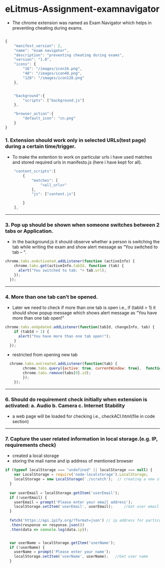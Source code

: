 # eLitmus-Assignment-examnavigator
+ The chrome extension was named as Exam Navigator which helps in preventing cheating during exams.
```javascript

{
    "manifest_version": 2,
    "name": "exam navigator",
    "description": "preventing cheating during exams",
    "version": "1.0",
    "icons": {
        "16": "/images/icon16.png",
        "48": "/images/icon48.png",
        "128": "/images/icon128.png"
    },


    "background":{
        "scripts": ["background.js"]
    },

    "browser_action":{
        "default_icon": "cn.png"
    }
}
```
### 1. Extension should work only in selected URLs(test page) during a certain time/trigger.
+ To make the extention to work on particular urls  i have used  matches and stored required urls in manifesto.js (here i have kept for all).
```javascript
    "content_scripts":[
        {
            "matches": [
                "<all_urls>"
            ],
            "js": ["content.js"]

        }
    ],
```
---
### 3. Pop up should be shown when someone switches between 2 tabs or Application.
+ In the background.js it should observe whether a person is switching the tab while writing the exam and show alert message  as “You switched to tab – “. 
```javascript
chrome.tabs.onActivated.addListener(function (activeInfo) {
    chrome.tabs.get(activeInfo.tabId, function (tab) {
      alert("You switched to tab: "+ tab.url);
    });
  });

```
----
### 4. More than one tab can’t be opened.
+ Later we need to check if more than one tab is open i.e., if  (tabId > 1) it should show popup message which shows alert message as “You have more than one tab open!”
```javascript
chrome.tabs.onUpdated.addListener(function(tabId, changeInfo, tab) {
    if (tabId > 1) {
      alert("You have more than one tab open!");
    }
  });

```
+ restricted from opening new tab
```javascript
  chrome.tabs.onCreated.addListener(function(tab) {
        chrome.tabs.query({active: true, currentWindow: true},  function(tabs) {
        chrome.tabs.remove(tabs[0].id);
        });
    });

```
---
### 6. Should do requirement check initially when extension is activated: a. Audio b. Camera c. Internet Stability
+ a web page will be loaded for checking i.e., checkACI.html(file in code section)
---
### 7. Capture the user related information in local storage.(e.g. IP, requirements check)
+ created a local storage
+ storing the mail name and ip address of mentioned browser
```javascript
if (typeof localStorage === "undefined" || localStorage === null) {
    var LocalStorage = require('node-localstorage').LocalStorage;
    localStorage = new LocalStorage('./scratch');  // creating a new storage
  }
  
  var userEmail = localStorage.getItem('userEmail');
  if (!userEmail) {
    userEmail = prompt('Please enter your email address');
    localStorage.setItem('userEmail', userEmail);     //Get user email
  }
  
  fetch('https://api.ipify.org/?format=json') // ip address for particular websites that we mention
  .then(response => response.json())
  .then(data => console.log(data.ip));  


  var userName = localStorage.getItem('userName');
  if (!userName) {
    userName = prompt('Please enter your name');
    localStorage.setItem('userName', userName);   //Get user name
  }
```
